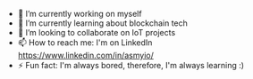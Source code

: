 <!--
**asmyio/asmyio** is a ✨ _special_ ✨ repository because its `README.md` (this file) appears on your GitHub profile.

Here are some ideas to get you started:

- 🔭 I’m currently working on ...
- 🌱 I’m currently learning ...
- 👯 I’m looking to collaborate on ...
- 🤔 I’m looking for help with ...
- 💬 Ask me about ...
- 📫 How to reach me: ...
- 😄 Pronouns: ...
- ⚡ Fun fact: ...
-->

- 🔭 I’m currently working on myself
- 🌱 I’m currently learning about blockchain tech
- 👯 I’m looking to collaborate on IoT projects
- 📫 How to reach me: I'm on LinkedIn https://www.linkedin.com/in/asmyio/
- ⚡ Fun fact: I'm always bored, therefore, I'm always learning :)


